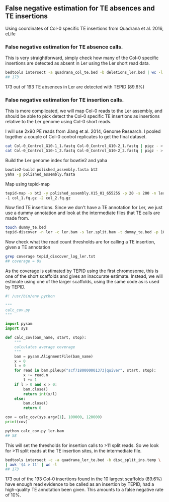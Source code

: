 ## False negative estimation for TE absences and TE insertions

Using coordinates of Col-0 specific TE insertions from Quadrana et al. 2016, eLife

### False negative estimation for TE absence calls.  

This is very straightforward, simply check how many of the Col-0 specific insertions are detected as absent in Ler using the Ler short read data.  

```bash
bedtools intersect -a quadrana_col_te.bed -b deletions_ler.bed | wc -l
## 173
```

173 out of 193 TE absences in Ler are detected with TEPID (89.6%)

### False negative estimation for TE insertion calls.  

This is more complicated, we will  map Col-0 reads to the Ler assembly, and should be able to pick detect the Col-0 specific TE insertions as insertions relative to the Ler genome using Col-0 short reads.  

I will use 2x90 PE reads from Jiang et al. 2014, Genome Research. I pooled together a couple of Col-0 control replicates to get the final dataset.  

```bash
cat Col-0_Control_G10-1_1.fastq Col-0_Control_G10-2_1.fastq | pigz - > col_1.fq.gz
cat Col-0_Control_G10-1_2.fastq Col-0_Control_G10-2_2.fastq | pigz - > col_2.fq.gz
```

Build the Ler genome index for bowtie2 and yaha

```bash
bowtie2-build polished_assembly.fasta bt2
yaha -g polished_assembly.fasta
```

Map using tepid-map  

```bash
tepid-map -x bt2 -y polished_assembly.X15_01_65525S -p 20 -s 200 -n ler \
-1 col_1.fq.gz -2 col_2.fq.gz
```

Now find TE insertions. Since we don't have a TE annotation for Ler, we just use a dummy annotation and look at the intermediate files that TE calls are made from.  

```bash
touch dummy_te.bed
tepid-discover -n ler -c ler.bam -s ler.split.bam -t dummy_te.bed -p 10 -k
```

Now check what the read count thresholds are for calling a TE insertion, given a TE annotation 

```bash
grep coverage tepid_discover_log_ler.txt
## coverage = 0x
```

As the coverage is estimated by TEPID using the first chromosome, this is one of the short scaffolds and gives an inaccurate estimate. Instead, we will estimate using one of the larger scaffolds, using the same code as is used by TEPID.  


```python
#! /usr/bin/env python

"""
calc_cov.py
"""

import pysam
import sys

def calc_cov(bam_name, start, stop):
    """
    calculates average coverage
    """
    bam = pysam.AlignmentFile(bam_name)
    x = 0
    l = 0
    for read in bam.pileup("scf7180000001373|quiver", start, stop):
        x += read.n
        l += 1
    if l > 0 and x > 0:
        bam.close()
        return int(x/l)
    else:
        bam.close()
        return 0

cov = calc_cov(sys.argv[1], 100000, 120000)
print(cov)
```

```bash
python calc_cov.py ler.bam
## 58
```

This will set the thresholds for insertion calls to >11 split reads. So we look for >11 split reads at the TE insertion sites, in the intermediate file.  

```bash
bedtools intersect -c -a quadrana_ler_te.bed -b disc_split_ins.temp \
| awk '$4 > 11' | wc -l
## 173
```

173 out of the 193 Col-0 insertions found in the 10 largest scaffolds (89.6%) have enough
read evidence to be called as an insertion by TEPID, had a high-quality TE annotation been
given. This amounts to a false negative rate of 10%.
